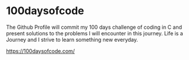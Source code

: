 # 100daysofcode
The Github Profile will commit my 100 days challenge of coding in C and present solutions to the problems I will encounter in this journey. Life is a Journey and I strive to learn something new everyday.     

https://100daysofcode.com/
